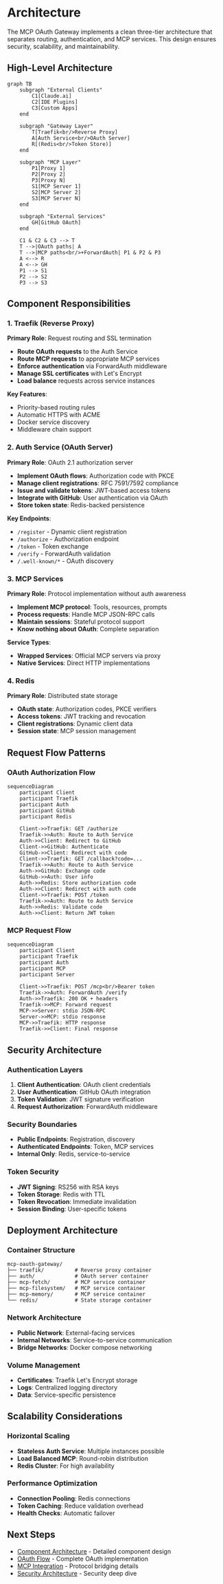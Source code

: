 # Architecture

The MCP OAuth Gateway implements a clean three-tier architecture that separates routing, authentication, and MCP services. This design ensures security, scalability, and maintainability.

## High-Level Architecture

```{mermaid}
graph TB
    subgraph "External Clients"
        C1[Claude.ai]
        C2[IDE Plugins]
        C3[Custom Apps]
    end
    
    subgraph "Gateway Layer"
        T[Traefik<br/>Reverse Proxy]
        A[Auth Service<br/>OAuth Server]
        R[(Redis<br/>Token Store)]
    end
    
    subgraph "MCP Layer"
        P1[Proxy 1]
        P2[Proxy 2]
        P3[Proxy N]
        S1[MCP Server 1]
        S2[MCP Server 2]
        S3[MCP Server N]
    end
    
    subgraph "External Services"
        GH[GitHub OAuth]
    end
    
    C1 & C2 & C3 --> T
    T -->|OAuth paths| A
    T -->|MCP paths<br/>+ForwardAuth| P1 & P2 & P3
    A <--> R
    A <--> GH
    P1 --> S1
    P2 --> S2
    P3 --> S3
```

## Component Responsibilities

### 1. Traefik (Reverse Proxy)

**Primary Role**: Request routing and SSL termination

- **Route OAuth requests** to the Auth Service
- **Route MCP requests** to appropriate MCP services
- **Enforce authentication** via ForwardAuth middleware
- **Manage SSL certificates** with Let's Encrypt
- **Load balance** requests across service instances

**Key Features**:
- Priority-based routing rules
- Automatic HTTPS with ACME
- Docker service discovery
- Middleware chain support

### 2. Auth Service (OAuth Server)

**Primary Role**: OAuth 2.1 authorization server

- **Implement OAuth flows**: Authorization code with PKCE
- **Manage client registrations**: RFC 7591/7592 compliance
- **Issue and validate tokens**: JWT-based access tokens
- **Integrate with GitHub**: User authentication via OAuth
- **Store token state**: Redis-backed persistence

**Key Endpoints**:
- `/register` - Dynamic client registration
- `/authorize` - Authorization endpoint
- `/token` - Token exchange
- `/verify` - ForwardAuth validation
- `/.well-known/*` - OAuth discovery

### 3. MCP Services

**Primary Role**: Protocol implementation without auth awareness

- **Implement MCP protocol**: Tools, resources, prompts
- **Process requests**: Handle MCP JSON-RPC calls
- **Maintain sessions**: Stateful protocol support
- **Know nothing about OAuth**: Complete separation

**Service Types**:
- **Wrapped Services**: Official MCP servers via proxy
- **Native Services**: Direct HTTP implementations

### 4. Redis

**Primary Role**: Distributed state storage

- **OAuth state**: Authorization codes, PKCE verifiers
- **Access tokens**: JWT tracking and revocation
- **Client registrations**: Dynamic client data
- **Session state**: MCP session management

## Request Flow Patterns

### OAuth Authorization Flow

```{mermaid}
sequenceDiagram
    participant Client
    participant Traefik
    participant Auth
    participant GitHub
    participant Redis
    
    Client->>Traefik: GET /authorize
    Traefik->>Auth: Route to Auth Service
    Auth->>Client: Redirect to GitHub
    Client->>GitHub: Authenticate
    GitHub->>Client: Redirect with code
    Client->>Traefik: GET /callback?code=...
    Traefik->>Auth: Route to Auth Service
    Auth->>GitHub: Exchange code
    GitHub->>Auth: User info
    Auth->>Redis: Store authorization code
    Auth->>Client: Redirect with auth code
    Client->>Traefik: POST /token
    Traefik->>Auth: Route to Auth Service
    Auth->>Redis: Validate code
    Auth->>Client: Return JWT token
```

### MCP Request Flow

```{mermaid}
sequenceDiagram
    participant Client
    participant Traefik
    participant Auth
    participant MCP
    participant Server
    
    Client->>Traefik: POST /mcp<br/>Bearer token
    Traefik->>Auth: ForwardAuth /verify
    Auth->>Traefik: 200 OK + headers
    Traefik->>MCP: Forward request
    MCP->>Server: stdio JSON-RPC
    Server->>MCP: stdio response
    MCP->>Traefik: HTTP response
    Traefik->>Client: Final response
```

## Security Architecture

### Authentication Layers

1. **Client Authentication**: OAuth client credentials
2. **User Authentication**: GitHub OAuth integration
3. **Token Validation**: JWT signature verification
4. **Request Authorization**: ForwardAuth middleware

### Security Boundaries

- **Public Endpoints**: Registration, discovery
- **Authenticated Endpoints**: Token, MCP services
- **Internal Only**: Redis, service-to-service

### Token Security

- **JWT Signing**: RS256 with RSA keys
- **Token Storage**: Redis with TTL
- **Token Revocation**: Immediate invalidation
- **Session Binding**: User-specific tokens

## Deployment Architecture

### Container Structure

```
mcp-oauth-gateway/
├── traefik/          # Reverse proxy container
├── auth/             # OAuth server container
├── mcp-fetch/        # MCP service container
├── mcp-filesystem/   # MCP service container
├── mcp-memory/       # MCP service container
└── redis/            # State storage container
```

### Network Architecture

- **Public Network**: External-facing services
- **Internal Networks**: Service-to-service communication
- **Bridge Networks**: Docker compose networking

### Volume Management

- **Certificates**: Traefik Let's Encrypt storage
- **Logs**: Centralized logging directory
- **Data**: Service-specific persistence

## Scalability Considerations

### Horizontal Scaling

- **Stateless Auth Service**: Multiple instances possible
- **Load Balanced MCP**: Round-robin distribution
- **Redis Cluster**: For high availability

### Performance Optimization

- **Connection Pooling**: Redis connections
- **Token Caching**: Reduce validation overhead
- **Health Checks**: Automatic failover

## Next Steps

- [Component Architecture](architecture/components.md) - Detailed component design
- [OAuth Flow](architecture/oauth-flow.md) - Complete OAuth implementation
- [MCP Integration](architecture/mcp-integration.md) - Protocol bridging details
- [Security Architecture](architecture/security.md) - Security deep dive